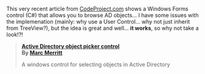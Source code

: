 This very recent article from [CodeProject.com](http://www.codeproject.com/) shows a Windows Forms control (C#) that allows you to browse AD objects&#8230; I have some issues with the implemenation (mainly: why use a User Control&#8230; why not just inherit from TreeView?), but the idea is great and well&#8230; **it works**, so why not take a look!?!

<blockquote dir="ltr" style="MARGIN-RIGHT: 0px">
  <p>
    <strong><a href="http://www.codeproject.com/cs/miscctrl/ADPickerCtrl.asp" class="broken_link">Active Directory object picker control</a><br />By </strong><a href="http://www.codeproject.com/script/profile/whos_who.asp?id=2851==" class="broken_link"><strong>Marc Merritt</strong></a><strong> </strong>
  </p>
  
  <p>
    <font 9pt?>A windows control for selecting objects in Active Directory&nbsp;</font>
  </p>
</blockquote>

&nbsp;
